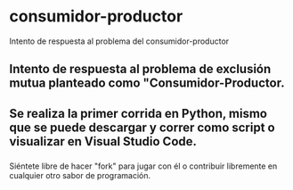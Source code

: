 # consumidor-productor
Intento de respuesta al problema del consumidor-productor

###
Intento de respuesta al problema de exclusión mutua planteado como "Consumidor-Productor.
---
Se realiza la primer corrida en Python, mismo que se puede descargar y correr como script o visualizar en Visual Studio Code.
---

###
Siéntete libre de hacer "fork" para jugar con él o contribuir libremente en cualquier otro sabor de programación.

